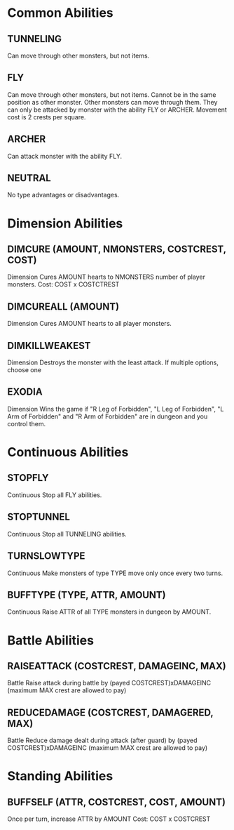 # Common Abilities
## TUNNELING
Can move through other monsters, but not items.

## FLY
Can move through other monsters, but not items. Cannot be in the same position as other monster. Other monsters can move through them. They can only be attacked by monster with the ability FLY or ARCHER. Movement cost is 2 crests per square.

## ARCHER
Can attack monster with the ability FLY.

## NEUTRAL
No type advantages or disadvantages.

# Dimension Abilities
## DIMCURE (AMOUNT, NMONSTERS, COSTCREST, COST)
Dimension
Cures AMOUNT hearts to NMONSTERS number of player monsters.
Cost: COST x COSTCTREST

## DIMCUREALL (AMOUNT) 
Dimension
Cures AMOUNT hearts to all player monsters.

## DIMKILLWEAKEST
Dimension
Destroys the monster with the least attack. If multiple options, choose one

## EXODIA
Dimension
Wins the game if "R Leg of Forbidden", "L Leg of Forbidden", "L Arm of Forbidden" and "R Arm of Forbidden" are in dungeon and you control them.

# Continuous Abilities
## STOPFLY
Continuous
Stop all FLY abilities.

## STOPTUNNEL
Continuous
Stop all TUNNELING abilities.

## TURNSLOWTYPE
Continuous
Make monsters of type TYPE move only once every two turns.

## BUFFTYPE (TYPE, ATTR, AMOUNT)
Continuous
Raise ATTR of all TYPE monsters in dungeon by AMOUNT.

# Battle Abilities
## RAISEATTACK (COSTCREST, DAMAGEINC, MAX)
Battle
Raise attack during battle by (payed COSTCREST)xDAMAGEINC (maximum MAX crest are allowed to pay)

## REDUCEDAMAGE (COSTCREST, DAMAGERED, MAX)
Battle
Reduce damage dealt during attack (after guard) by (payed COSTCREST)xDAMAGEINC (maximum MAX crest are allowed to pay)

# Standing Abilities
## BUFFSELF (ATTR, COSTCREST, COST, AMOUNT)
Once per turn, increase ATTR by AMOUNT
Cost: COST x COSTCREST
